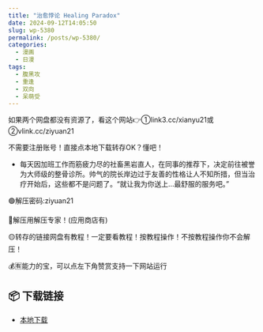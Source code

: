 ```yaml
---
title: "治愈悖论 Healing Paradox"
date: 2024-09-12T14:05:50
slug: wp-5380
permalink: /posts/wp-5380/
categories:
  - 漫画
  - 日漫
tags:
  - 腹黑攻
  - 重逢
  - 双向
  - 呆萌受
---
```


如果两个网盘都没有资源了，看这个网站👉①link3.cc/xianyu21或②vlink.cc/ziyuan21

不需要注册账号！直接点本地下载转存OK？懂吧！

*   每天因加班工作而筋疲力尽的社畜黑岩直人，在同事的推荐下，决定前往被誉为大师级的整骨诊所。帅气的院长岸边过于友善的性格让人不知所措，但当治疗开始后，这些都不是问题了。“就让我为你送上…最舒服的服务吧。”

🟢解压密码:ziyuan21

🔵解压用解压专家！(应用商店有)

🟡转存的链接网盘有教程！一定要看教程！按教程操作！不按教程操作你不会解压！

💰🈶能力的宝，可以点左下角赞赏支持一下网站运行

## 📦 下载链接
- [本地下载](https://blziyuan21.com/pay-download/5380?key=903b2039f7&down_id=0)

